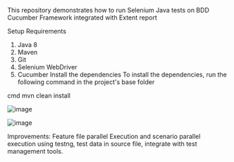 This repository demonstrates how to run Selenium Java tests on BDD Cucumber Framework integrated with Extent report

Setup
Requirements
  1. Java 8
  2. Maven
  3. Git
  4. Selenium WebDriver
  5. Cucumber
Install the dependencies
To install the dependencies, run the following command in the project's base folder

cmd mvn clean install

![image](https://user-images.githubusercontent.com/93327018/139402006-316922c4-fe5f-4817-9387-906970f4c2f0.png)


![image](https://user-images.githubusercontent.com/93327018/139401811-e63c3402-30fd-469d-8a31-6e0535299816.png)


Improvements: Feature file parallel Execution and scenario parallel execution using testng, test data in source file, integrate with test management tools.
